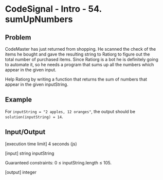 # CodeSignal - Intro - 54. sumUpNumbers

## Problem
CodeMaster has just returned from shopping. He scanned the check of the items he bought and gave the resulting string to Ratiorg to figure out the total number of purchased items. Since Ratiorg is a bot he is definitely going to automate it, so he needs a program that sums up all the numbers which appear in the given input.

Help Ratiorg by writing a function that returns the sum of numbers that appear in the given inputString.

## Example

For `inputString = "2 apples, 12 oranges"`, the output should be
`solution(inputString) = 14`.

## Input/Output

[execution time limit] 4 seconds (js)

[input] string inputString

Guaranteed constraints:
0 ≤ inputString.length ≤ 105.

[output] integer
